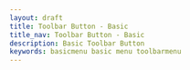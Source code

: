 ```yaml
---
layout: draft
title: Toolbar Button - Basic
title_nav: Toolbar Button - Basic
description: Basic Toolbar Button
keywords: basicmenu basic menu toolbarmenu
---
```



